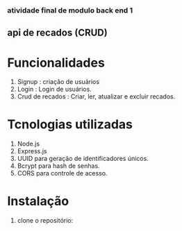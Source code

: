 ### atividade final de modulo back end 1
## api de recados (CRUD)

# Funcionalidades
1. Signup : criação de usuários
2. Login : Login de usuários.
3. Crud de recados : Criar, ler, atualizar e excluir recados.

# Tcnologias utilizadas
1. Node.js
2. Express.js
3. UUID para geração de identificadores únicos.
4. Bcrypt para hash de senhas.
5. CORS para controle de acesso.

# Instalação 
1. clone o repositório: 
